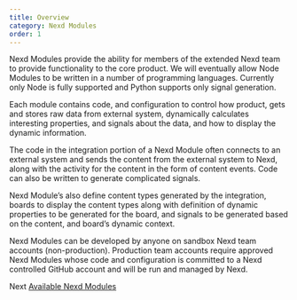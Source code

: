 ```yaml
---
title: Overview
category: Nexd Modules
order: 1
---
```


Nexd Modules provide the ability for members of the extended Nexd team to provide functionality to the core product.  We will eventually allow Node Modules to be written in a number of programming languages.  Currently only Node is fully supported and Python supports only signal generation.

Each module contains code, and configuration to control how product, gets and stores raw data from external system, dynamically calculates interesting properties, and signals about the data, and how to display the dynamic information.

The code in the integration portion of a Nexd Module often connects to an external system and sends the content from the external system to Nexd, along with the activity for the content in the form of content events.  Code can also be written to generate complicated signals.

Nexd Module’s also define content types generated by the integration, boards to display the content types along with definition of dynamic properties to be generated for the board, and signals to be generated based on the content, and board’s dynamic context.

Nexd Modules can be developed by anyone on sandbox Nexd team accounts (non-production).  Production team accounts require approved Nexd Modules whose code and configuration is committed to a Nexd controlled GitHub account and will be run and managed by Nexd.  


Next [Available Nexd Modules](./availableModules.md)
